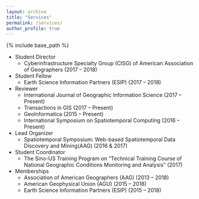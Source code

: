 ```yaml
---
layout: archive
title: "Services"
permalink: /services/
author_profile: true
---
```


{% include base_path %}

* Student Director 
  * Cyberinfrastructure Specialty Group (CISG) of American Association of Geographers (2017 – 2018)
* Student Fellow 
  * Earth Science Information Partners (ESIP) (2017 – 2018)
* Reviewer 
  * International Journal of Geographic Information Science (2017 – Present)
  * Transactions in GIS (2017 – Present)
  * GeoInformatica (2015 – Present)
  * International Symposium on Spatiotemporal Computing (2016 – Present)
* Lead Organizer
  * Spatiotemporal Symposium: Web-based Spatiotemporal Data Discovery and Mining(AAG) (2016 & 2017)
* Student Coordinator
  * The Sino-US Training Program on “Technical Training Course of National Geographic Conditions Monitoring and Analysis” (2017)
* Memberships
  * Association of American Geographers (AAG) (2013 – 2018)
  * American Geophysical Union (AGU) (2015 – 2018)
  * Earth Science Information Partners (ESIP) (2015 – 2018)







